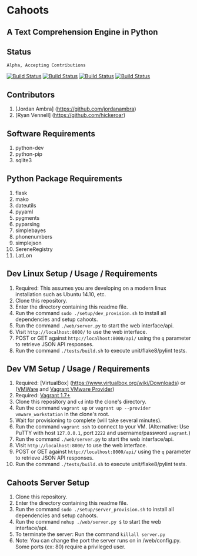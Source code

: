Cahoots
=======
A Text Comprehension Engine in Python
-------------------------------------

Status
------
```
Alpha, Accepting Contributions
```
[![Build Status](https://travis-ci.org/SerenitySoftwareLLC/cahoots.svg?branch=master)](https://travis-ci.org/SerenitySoftwareLLC/cahoots)
[![Build Status](https://img.shields.io/badge/coverage-100%-brightgreen.svg?style=flat)](https://travis-ci.org/SerenitySoftwareLLC/cahoots)
[![Build Status](https://img.shields.io/badge/pylint-10.00/10-brightgreen.svg?style=flat)](https://travis-ci.org/SerenitySoftwareLLC/cahoots)
[![Build Status](https://img.shields.io/badge/flake8-passing-brightgreen.svg?style=flat)](https://travis-ci.org/SerenitySoftwareLLC/cahoots)

Contributors
------------
1. [Jordan Ambra] (https://github.com/jordanambra)
2. [Ryan Vennell] (https://github.com/hickeroar)

Software Requirements
---------------------
1. python-dev
2. python-pip
3. sqlite3

Python Package Requirements
---------------------------
1. flask
2. mako
3. dateutils
4. pyyaml
5. pygments
6. pyparsing
7. simplebayes
8. phonenumbers
9. simplejson
10. SereneRegistry
11. LatLon

Dev Linux Setup / Usage / Requirements
------------------------------
1. Required: This assumes you are developing on a modern linux installation such as Ubuntu 14.10, etc.
2. Clone this repository.
3. Enter the directory containing this readme file.
4. Run the command `sudo ./setup/dev_provision.sh` to install all dependencies and setup cahoots.
5. Run the command `./web/server.py` to start the web interface/api.
6. Visit `http://localhost:8000/` to use the web interface.
7. POST or GET against `http://localhost:8000/api/` using the `q` parameter to retrieve JSON API responses.
9. Run the command `./tests/build.sh` to execute unit/flake8/pylint tests.

Dev VM Setup / Usage / Requirements
---------------------------
1. Required: [VirtualBox] (https://www.virtualbox.org/wiki/Downloads) or ([VMWare](http://www.vmware.com/) and [Vagrant VMware Provider](http://www.vagrantup.com/vmware))
2. Required: [Vagrant 1.7+](http://www.vagrantup.com)
3. Clone this repository and `cd` into the clone's directory.
5. Run the command `vagrant up` or `vagrant up --provider vmware_workstation` in the clone's root.
6. Wait for provisioning to complete (will take several minutes).
7. Run the command `vagrant ssh` to connect to your VM. (Alternative: Use PuTTY with host `127.0.0.1`, port `2222` and username/password `vagrant`.)
8. Run the command `./web/server.py` to start the web interface/api.
9. Visit `http://localhost:8000/` to use the web interface.
10. POST or GET against `http://localhost:8000/api/` using the `q` parameter to retrieve JSON API responses.
11. Run the command `./tests/build.sh` to execute unit/flake8/pylint tests.

Cahoots Server Setup
--------------------
1. Clone this repository.
2. Enter the directory containing this readme file.
3. Run the command `sudo ./setup/server_provision.sh` to install all dependencies and setup cahoots.
4. Run the command `nohup ./web/server.py $` to start the web interface/api.
5. To terminate the server: Run the command `killall server.py`
6. Note: You can change the port the server runs on in /web/config.py. Some ports (ex: 80) require a privileged user.
